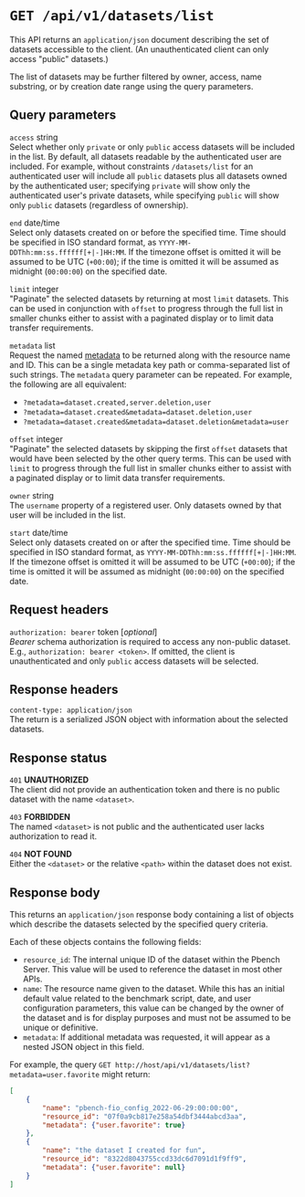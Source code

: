 # `GET /api/v1/datasets/list`

This API returns an `application/json` document describing the set of datasets
accessible to the client. (An unauthenticated client can only access "public"
datasets.)

The list of datasets may be further filtered by owner, access, name substring,
or by creation date range using the query parameters.

## Query parameters

`access`    string \
Select whether only `private` or only `public` access datasets will be included
in the list. By default, all datasets readable by the authenticated user are
included. For example, without constraints `/datasets/list` for an authenticated
user will include all `public` datasets plus all datasets owned by the
authenticated user; specifying `private` will show only the authenticated user's
private datasets, while specifying `public` will show only `public` datasets
(regardless of ownership).

`end` date/time \
Select only datasets created on or before the specified time. Time should be
specified in ISO standard format, as `YYYY-MM-DDThh:mm:ss.ffffff[+|-]HH:MM`.
If the timezone offset is omitted it will be assumed to be UTC (`+00:00`); if
the time is omitted it will be assumed as midnight (`00:00:00`) on the
specified date.

`limit` integer \
"Paginate" the selected datasets by returning at most `limit` datasets. This
can be used in conjunction with `offset` to progress through the full list in
smaller chunks either to assist with a paginated display or to limit data
transfer requirements.

`metadata` list \
Request the named [metadata](../metadata.md) to be returned along with the
resource name and ID. This can be a single metadata key path or comma-separated
list of such strings. The `metadata` query parameter can be repeated. For
example, the following are all equivalent:
* `?metadata=dataset.created,server.deletion,user`
* `?metadata=dataset.created&metadata=dataset.deletion,user`
* `?metadata=dataset.created&metadata=dataset.deletion&metadata=user`

`offset` integer \
"Paginate" the selected datasets by skipping the first `offset` datasets that
would have been selected by the other query terms. This can be used with
`limit` to progress through the full list in smaller chunks either to assist
with a paginated display or to limit data transfer requirements.

`owner` string \
The `username` property of a registered user. Only datasets owned by that user
will be included in the list.

`start` date/time \
Select only datasets created on or after the specified time. Time should be
specified in ISO standard format, as `YYYY-MM-DDThh:mm:ss.ffffff[+|-]HH:MM`.
If the timezone offset is omitted it will be assumed to be UTC (`+00:00`); if
the time is omitted it will be assumed as midnight (`00:00:00`) on the
specified date.

## Request headers

`authorization: bearer` token [_optional_] \
*Bearer* schema authorization is required to access any non-public dataset.
E.g., `authorization: bearer <token>`. If omitted, the client is unauthenticated
and only `public` access datasets will be selected.

## Response headers

`content-type: application/json` \
The return is a serialized JSON object with information about the selected
datasets.

## Response status

`401`   **UNAUTHORIZED** \
The client did not provide an authentication token and there is no public
dataset with the name `<dataset>`.

`403`   **FORBIDDEN** \
The named `<dataset>` is not public and the authenticated user lacks
authorization to read it.

`404`   **NOT FOUND** \
Either the `<dataset>` or the relative `<path>` within the dataset does not
exist.

## Response body

This returns an `application/json` response body containing a list of objects
which describe the datasets selected by the specified query criteria.

Each of these objects contains the following fields:
* `resource_id`: The internal unique ID of the dataset within the Pbench Server.
This value will be used to reference the dataset in most other APIs.
* `name`: The resource name given to the dataset. While this has an initial
default value related to the benchmark script, date, and user configuration
parameters, this value can be changed by the owner of the dataset and is for
display purposes and must not be assumed to be unique or definitive.
* `metadata`: If additional metadata was requested, it will appear as a nested
JSON object in this field.

For example, the query `GET http://host/api/v1/datasets/list?metadata=user.favorite`
might return:

```json
[
    {
        "name": "pbench-fio_config_2022-06-29:00:00:00",
        "resource_id": "07f0a9cb817e258a54dbf3444abcd3aa",
        "metadata": {"user.favorite": true}
    },
    {
        "name": "the dataset I created for fun",
        "resource_id": "8322d8043755ccd33dc6d7091d1f9ff9",
        "metadata": {"user.favorite": null}
    }
]
```
